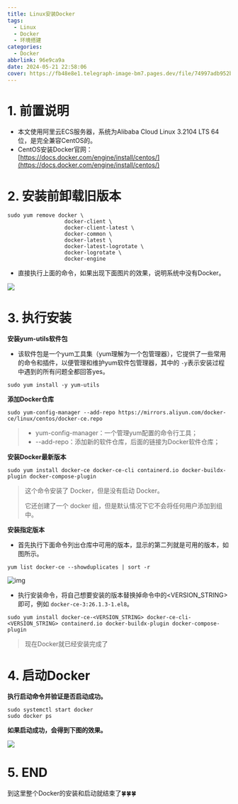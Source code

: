 ```yaml
---
title: Linux安装Docker
tags:
  - Linux
  - Docker
  - 环境搭建
categories:
  - Docker
abbrlink: 96e9ca9a
date: 2024-05-21 22:58:06
cover: https://fb48e8e1.telegraph-image-bm7.pages.dev/file/74997adb952be015b09ca.png
---
```

# 1. **前置说明**

* 本文使用阿里云ECS服务器，系统为Alibaba Cloud Linux 3.2104 LTS 64位，是完全兼容CentOS的。
* CentOS安装Docker官网：[https://docs.docker.com/engine/install/centos/](https://docs.docker.com/engine/install/centos/)

# 2. **安装前卸载旧版本**

```shell
sudo yum remove docker \
                  docker-client \
                  docker-client-latest \
                  docker-common \
                  docker-latest \
                  docker-latest-logrotate \
                  docker-logrotate \
                  docker-engine
```

* 直接执行上面的命令，如果出现下面图片的效果，说明系统中没有Docker。

![](https://fb48e8e1.telegraph-image-bm7.pages.dev/file/76fb3ee8871ddd3dd62a4.png)

# 3. **执行安装**

**安装yum-utils软件包**

- 该软件包是一个yum工具集（yum理解为一个包管理器），它提供了一些常用的命令和插件，以便管理和维护yum软件包管理器，其中的 `-y`表示安装过程中遇到的所有问题全都回答yes。

```shell
sudo yum install -y yum-utils
```


**添加Docker仓库**

```shell
sudo yum-config-manager --add-repo https://mirrors.aliyun.com/docker-ce/linux/centos/docker-ce.repo
```

> - yum-config-manager：一个管理yum配置的命令行工具；
> - --add-repo：添加新的软件仓库，后面的链接为Docker软件仓库；


**安装Docker最新版本**

```shell
sudo yum install docker-ce docker-ce-cli containerd.io docker-buildx-plugin docker-compose-plugin
```

> 这个命令安装了 Docker，但是没有启动 Docker。
>
> 它还创建了一个 docker 组，但是默认情况下它不会将任何用户添加到组中。


**安装指定版本**

- 首先执行下面命令列出仓库中可用的版本，显示的第二列就是可用的版本，如图所示。

```shell
yum list docker-ce --showduplicates | sort -r
```

![img](https://fb48e8e1.telegraph-image-bm7.pages.dev/file/6ed2870a9b8112d6db512.png)

- 执行安装命令，将自己想要安装的版本替换掉命令中的<VERSION_STRING>即可，例如 `docker-ce-3:26.1.3-1.el8`。

```shell
sudo yum install docker-ce-<VERSION_STRING> docker-ce-cli-<VERSION_STRING> containerd.io docker-buildx-plugin docker-compose-plugin
```

> 现在Docker就已经安装完成了

# 4. **启动Docker**

**执行启动命令并验证是否启动成功。**

```shell
sudo systemctl start docker
sudo docker ps
```

**如果启动成功，会得到下图的效果。**

![](https://fb48e8e1.telegraph-image-bm7.pages.dev/file/c9b69496cdf87b2c818f7.png)

# 5. **END**

到这里整个Docker的安装和启动就结束了🍀🍀🍀
